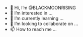 - 👋 Hi, I’m @BLACKMOONRISING
- 👀 I’m interested in ...
- 🌱 I’m currently learning ...
- 💞️ I’m looking to collaborate on ...
- 📫 How to reach me ...

<!---
BLACKMOONRISING/BLACKMOONRISING is a ✨ special ✨ repository because its `README.md` (this file) appears on your GitHub profile.
You can click the Preview link to take a look at your changes.
--->
